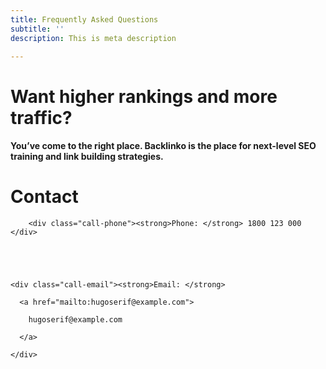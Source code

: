 ```yaml
---
title: Frequently Asked Questions
subtitle: ''
description: This is meta description

---
```

# <h1 class="css-14cif07">Want higher rankings and more traffic?</h1>

#### <div class="css-fuu65d"><p>You’ve come to the right place. Backlinko is the place for next-level SEO training and link building strategies.</p>

</div>

<h1 class="title">Contact</h1>

<div class="call">

  <div class="call-box-top">

    

        <div class="call-phone"><strong>Phone: </strong> 1800 123 000 </div>

    

    

    <div class="call-email"><strong>Email: </strong>

      <a href="mailto:hugoserif@example.com">

        hugoserif@example.com

      </a>

    </div>

    

  </div>

    

</div>